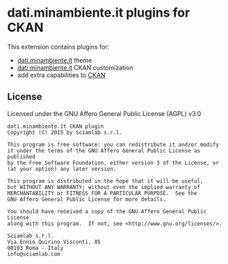 dati.minambiente.it plugins for CKAN
===================================================

This extension contains plugins for:
* [dati.minambiente.it](http://dati.minambiente.it) theme
* [dati.minambiente.it](http://dati.minambiente.it) CKAN customization
* add extra capabilities to [CKAN](http://ckan.org)

License
-------
Licensed under the GNU Affero General Public License (AGPL) v3.0

    dati.minambiente.it CKAN plugin
    Copyright (C) 2015 by Sciamlab s.r.l.

    This program is free software: you can redistribute it and/or modify
    it under the terms of the GNU Affero General Public License as published
    by the Free Software Foundation, either version 3 of the License, or
    (at your option) any later version.

    This program is distributed in the hope that it will be useful,
    but WITHOUT ANY WARRANTY; without even the implied warranty of
    MERCHANTABILITY or FITNESS FOR A PARTICULAR PURPOSE.  See the
    GNU Affero General Public License for more details.

    You should have received a copy of the GNU Affero General Public License
    along with this program.  If not, see <http://www.gnu.org/licenses/>.
    
    Sciamlab s.r.l.
    Via Ennio Quirino Visconti, 85
    00193 Roma - Italy
    info@sciamlab.com
